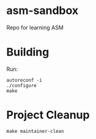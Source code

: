 # asm-sandbox
Repo for learning ASM

# Building
Run:

```
autoreconf -i
./configure
make
```

# Project Cleanup

```
make maintainer-clean
```
